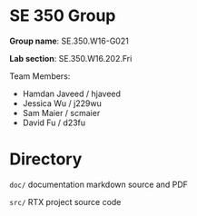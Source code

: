 # SE 350 Group

**Group name**: SE.350.W16-G021

**Lab section**: SE.350.W16.202.Fri

Team Members:

* Hamdan Javeed / hjaveed
* Jessica Wu / j229wu
* Sam Maier / scmaier
* David Fu / d23fu

# Directory

`doc/` documentation markdown source and PDF

`src/` RTX project source code
